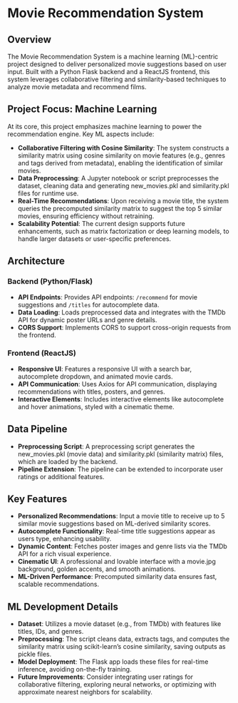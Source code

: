 

**Movie Recommendation System**
=====================================

**Overview**
------------

The Movie Recommendation System is a machine learning (ML)-centric project designed to deliver personalized movie suggestions based on user input. Built with a Python Flask backend and a ReactJS frontend, this system leverages collaborative filtering and similarity-based techniques to analyze movie metadata and recommend films.

**Project Focus: Machine Learning**
---------------------------------

At its core, this project emphasizes machine learning to power the recommendation engine. Key ML aspects include:

* **Collaborative Filtering with Cosine Similarity**: The system constructs a similarity matrix using cosine similarity on movie features (e.g., genres and tags derived from metadata), enabling the identification of similar movies.
* **Data Preprocessing**: A Jupyter notebook or script preprocesses the dataset, cleaning data and generating new_movies.pkl and similarity.pkl files for runtime use.
* **Real-Time Recommendations**: Upon receiving a movie title, the system queries the precomputed similarity matrix to suggest the top 5 similar movies, ensuring efficiency without retraining.
* **Scalability Potential**: The current design supports future enhancements, such as matrix factorization or deep learning models, to handle larger datasets or user-specific preferences.

**Architecture**
--------------

### Backend (Python/Flask)

* **API Endpoints**: Provides API endpoints: `/recommend` for movie suggestions and `/titles` for autocomplete data.
* **Data Loading**: Loads preprocessed data and integrates with the TMDb API for dynamic poster URLs and genre details.
* **CORS Support**: Implements CORS to support cross-origin requests from the frontend.

### Frontend (ReactJS)

* **Responsive UI**: Features a responsive UI with a search bar, autocomplete dropdown, and animated movie cards.
* **API Communication**: Uses Axios for API communication, displaying recommendations with titles, posters, and genres.
* **Interactive Elements**: Includes interactive elements like autocomplete and hover animations, styled with a cinematic theme.

**Data Pipeline**
----------------

* **Preprocessing Script**: A preprocessing script generates the new_movies.pkl (movie data) and similarity.pkl (similarity matrix) files, which are loaded by the backend.
* **Pipeline Extension**: The pipeline can be extended to incorporate user ratings or additional features.

**Key Features**
----------------

* **Personalized Recommendations**: Input a movie title to receive up to 5 similar movie suggestions based on ML-derived similarity scores.
* **Autocomplete Functionality**: Real-time title suggestions appear as users type, enhancing usability.
* **Dynamic Content**: Fetches poster images and genre lists via the TMDb API for a rich visual experience.
* **Cinematic UI**: A professional and lovable interface with a movie.jpg background, golden accents, and smooth animations.
* **ML-Driven Performance**: Precomputed similarity data ensures fast, scalable recommendations.

**ML Development Details**
-------------------------

* **Dataset**: Utilizes a movie dataset (e.g., from TMDb) with features like titles, IDs, and genres.
* **Preprocessing**: The script cleans data, extracts tags, and computes the similarity matrix using scikit-learn’s cosine similarity, saving outputs as pickle files.
* **Model Deployment**: The Flask app loads these files for real-time inference, avoiding on-the-fly training.
* **Future Improvements**: Consider integrating user ratings for collaborative filtering, exploring neural networks, or optimizing with approximate nearest neighbors for scalability.